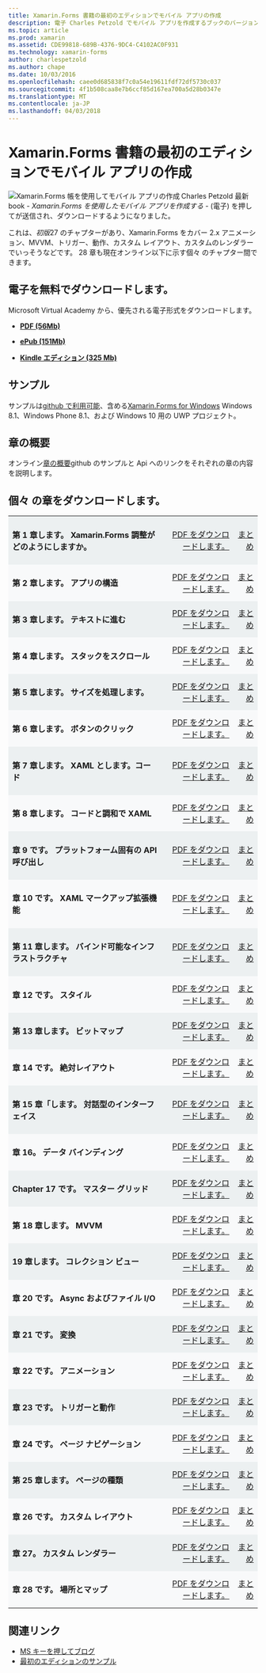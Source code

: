 ```yaml
---
title: Xamarin.Forms 書籍の最初のエディションでモバイル アプリの作成
description: 電子 Charles Petzold でモバイル アプリを作成するブックのバージョンでは、Xamarin.Forms を説明します。
ms.topic: article
ms.prod: xamarin
ms.assetid: CDE99818-689B-4376-9DC4-C4102AC0F931
ms.technology: xamarin-forms
author: charlespetzold
ms.author: chape
ms.date: 10/03/2016
ms.openlocfilehash: caee0d685838f7c0a54e19611fdf72df5730c037
ms.sourcegitcommit: 4f1b508caa8e7b6ccf85d167ea700a5d28b0347e
ms.translationtype: MT
ms.contentlocale: ja-JP
ms.lasthandoff: 04/03/2018
---
```

# <a name="creating-mobile-apps-with-xamarinforms-book-first-edition"></a>Xamarin.Forms 書籍の最初のエディションでモバイル アプリの作成

<p><img src="Images/Cover-sml.png" title="Xamarin.Forms 帳を使用してモバイル アプリの作成" align="left" />Charles Petzold 最新 book - <i>Xamarin.Forms を使用したモバイル アプリを作成する</i> - (電子) を押してが送信され、ダウンロードするようになりました。</p>

これは、*初版*27 のチャプターがあり、Xamarin.Forms をカバー&nbsp;2.x アニメーション、MVVM、トリガー、動作、カスタム レイアウト、カスタムのレンダラーでいっそうなどです。
28 章も現在オンライン以下に示す個々 のチャプター間できます。

## <a name="download-ebook-for-free"></a>電子を無料でダウンロードします。

Microsoft Virtual Academy から、優先される電子形式をダウンロードします。

*    [**PDF (56Mb)**](https://aka.ms/xamebook)

*    [**ePub (151Mb)**](https://aka.ms/xamebook/epub)

*    [**Kindle エディション (325 Mb)**](https://aka.ms/xamebook/mobi)

## <a name="samples"></a>サンプル

サンプルは[github で利用可能](https://github.com/xamarin/xamarin-forms-book-samples)、含める[Xamarin.Forms for Windows](~/xamarin-forms/platform/windows/index.md) Windows 8.1、Windows Phone 8.1、および Windows 10 用の UWP プロジェクト。

## <a name="chapter-summaries"></a>章の概要

オンライン[章の概要](summaries/index.md)github のサンプルと Api へのリンクをそれぞれの章の内容を説明します。

## <a name="download-individual-chapters"></a>個々 の章をダウンロードします。

<table style="border:0px; box-shadow:0 0px 0px" cellpadding="0" cellspacing="2" border="0" width="85%">
<tr style="background:#ecf0f1">
  <td style="border:0px;">
    <h4>第 1 章します。 Xamarin.Forms 調整がどのようにしますか。</h4>
  </td>
  <td style="border:0px;" align="right"><a href="https://download.xamarin.com/developer/xamarin-forms-book/XamarinFormsBook-Ch01-Apr2016.pdf">PDF をダウンロードします。</a> </td>
  <td style="border:0px;" align="right"><a href="summaries/chapter01.md">まとめ</a></td>
</tr>
<tr style="background:#f8f9fa">
  <td style="border:0px;">
    <h4>第 2 章します。 アプリの構造</h4>
  </td>
  <td style="border:0px;" align="right"><a href="https://download.xamarin.com/developer/xamarin-forms-book/XamarinFormsBook-Ch02-Apr2016.pdf">PDF をダウンロードします。</a> </td>
  <td style="border:0px;" align="right"><a href="summaries/chapter02.md">まとめ</a></td>
</tr>
<tr style="background:#ecf0f1">
  <td style="border:0px;">
    <h4>第 3 章します。 テキストに進む</h4>
  </td>
  <td style="border:0px;" align="right"><a href="https://download.xamarin.com/developer/xamarin-forms-book/XamarinFormsBook-Ch03-Apr2016.pdf">PDF をダウンロードします。</a> </td>
  <td style="border:0px;" align="right"><a href="summaries/chapter03.md">まとめ</a></td>
</tr>
<tr style="background:#f8f9fa">
  <td style="border:0px;">
    <h4>第 4 章します。 スタックをスクロール</h4>
  </td>
  <td style="border:0px;" align="right"><a href="https://download.xamarin.com/developer/xamarin-forms-book/XamarinFormsBook-Ch04-Apr2016.pdf">PDF をダウンロードします。</a> </td>
  <td style="border:0px;" align="right"><a href="summaries/chapter04.md">まとめ</a></td>
</tr>
<tr style="background:#ecf0f1">
  <td style="border:0px;">
    <h4>第 5 章します。 サイズを処理します。</h4>
  </td>
  <td style="border:0px;" align="right"><a href="https://download.xamarin.com/developer/xamarin-forms-book/XamarinFormsBook-Ch05-Apr2016.pdf">PDF をダウンロードします。</a> </td>
  <td style="border:0px;" align="right"><a href="summaries/chapter05.md">まとめ</a></td>
</tr>
<tr style="background:#f8f9fa">
  <td style="border:0px;">
    <h4>第 6 章します。 ボタンのクリック</h4>
  </td>
  <td style="border:0px;" align="right"><a href="https://download.xamarin.com/developer/xamarin-forms-book/XamarinFormsBook-Ch06-Apr2016.pdf">PDF をダウンロードします。</a> </td>
  <td style="border:0px;" align="right"><a href="summaries/chapter06.md">まとめ</a></td>
</tr>
<tr style="background:#ecf0f1">
  <td style="border:0px;">
    <h4>第 7 章します。 XAML とします。コード</h4>
  </td>
  <td style="border:0px;" align="right"><a href="https://download.xamarin.com/developer/xamarin-forms-book/XamarinFormsBook-Ch07-Apr2016.pdf">PDF をダウンロードします。</a> </td>
  <td style="border:0px;" align="right"><a href="summaries/chapter07.md">まとめ</a></td>
</tr>
<tr style="background:#f8f9fa">
  <td style="border:0px;">
    <h4>第 8 章します。 コードと調和で XAML</h4>
  </td>
  <td style="border:0px;" align="right"><a href="https://download.xamarin.com/developer/xamarin-forms-book/XamarinFormsBook-Ch08-Apr2016.pdf">PDF をダウンロードします。</a> </td>
  <td style="border:0px;" align="right"><a href="summaries/chapter08.md">まとめ</a></td>
</tr>
<tr style="background:#ecf0f1">
  <td style="border:0px;">
    <h4>章 9 です。 プラットフォーム固有の API 呼び出し</h4>
  </td>
  <td style="border:0px;" align="right"><a href="https://download.xamarin.com/developer/xamarin-forms-book/XamarinFormsBook-Ch09-Apr2016.pdf">PDF をダウンロードします。</a> </td>
  <td style="border:0px;" align="right"><a href="summaries/chapter09.md">まとめ</a></td>
</tr>
<tr style="background:#f8f9fa">
  <td style="border:0px;">
    <h4>章 10 です。 XAML マークアップ拡張機能</h4>
  </td>
  <td style="border:0px;" align="right"><a href="https://download.xamarin.com/developer/xamarin-forms-book/XamarinFormsBook-Ch10-Apr2016.pdf">PDF をダウンロードします。</a> </td>
  <td style="border:0px;" align="right"><a href="summaries/chapter10.md">まとめ</a></td>
</tr>
<tr style="background:#ecf0f1">
  <td style="border:0px;">
    <h4>第 11 章します。 バインド可能なインフラストラクチャ</h4>
  </td>
  <td style="border:0px;" align="right"><a href="https://download.xamarin.com/developer/xamarin-forms-book/XamarinFormsBook-Ch11-Apr2016.pdf">PDF をダウンロードします。</a> </td>
  <td style="border:0px;" align="right"><a href="summaries/chapter11.md">まとめ</a></td>
</tr>
<tr style="background:#f8f9fa">
  <td style="border:0px;">
    <h4>章 12 です。 スタイル</h4>
  </td>
  <td style="border:0px;" align="right"><a href="https://download.xamarin.com/developer/xamarin-forms-book/XamarinFormsBook-Ch12-Apr2016.pdf">PDF をダウンロードします。</a> </td>
  <td style="border:0px;" align="right"><a href="summaries/chapter12.md">まとめ</a></td>
</tr>
<tr style="background:#ecf0f1">
  <td style="border:0px;">
    <h4>第 13 章します。 ビットマップ</h4>
  </td>
  <td style="border:0px;" align="right"><a href="https://download.xamarin.com/developer/xamarin-forms-book/XamarinFormsBook-Ch13-Apr2016.pdf">PDF をダウンロードします。</a> </td>
  <td style="border:0px;" align="right"><a href="summaries/chapter13.md">まとめ</a></td>
</tr>
<tr style="background:#f8f9fa">
  <td style="border:0px;">
    <h4>章 14 です。 絶対レイアウト</h4>
  </td>
  <td style="border:0px;" align="right"><a href="https://download.xamarin.com/developer/xamarin-forms-book/XamarinFormsBook-Ch14-Apr2016.pdf">PDF をダウンロードします。</a> </td>
  <td style="border:0px;" align="right"><a href="summaries/chapter14.md">まとめ</a></td>
</tr>
<tr style="background:#ecf0f1">
  <td style="border:0px;">
    <h4>第 15 章「します。 対話型のインターフェイス</h4>
  </td>
  <td style="border:0px;" align="right"><a href="https://download.xamarin.com/developer/xamarin-forms-book/XamarinFormsBook-Ch15-Apr2016.pdf">PDF をダウンロードします。</a> </td>
  <td style="border:0px;" align="right"><a href="summaries/chapter15.md">まとめ</a></td>
</tr>
<tr style="background:#f8f9fa">
  <td style="border:0px;">
    <h4>章 16。 データ バインディング</h4>
  </td>
  <td style="border:0px;" align="right"><a href="https://download.xamarin.com/developer/xamarin-forms-book/XamarinFormsBook-Ch16-Apr2016.pdf">PDF をダウンロードします。</a> </td>
  <td style="border:0px;" align="right"><a href="summaries/chapter16.md">まとめ</a></td>
</tr>
<tr style="background:#ecf0f1">
  <td style="border:0px;">
    <h4>Chapter 17 です。 マスター グリッド</h4>
  </td>
  <td style="border:0px;" align="right"><a href="https://download.xamarin.com/developer/xamarin-forms-book/XamarinFormsBook-Ch17-Apr2016.pdf">PDF をダウンロードします。</a> </td>
  <td style="border:0px;" align="right"><a href="summaries/chapter17.md">まとめ</a></td></tr>
<tr style="background:#f8f9fa">
  <td style="border:0px;">
    <h4>第 18 章します。 MVVM</h4>
  </td>
  <td style="border:0px;" align="right"><a href="https://download.xamarin.com/developer/xamarin-forms-book/XamarinFormsBook-Ch18-Apr2016.pdf">PDF をダウンロードします。</a> </td>
  <td style="border:0px;" align="right"><a href="summaries/chapter18.md">まとめ</a></td></tr>
<tr style="background:#ecf0f1">
  <td style="border:0px;">
    <h4>19 章します。 コレクション ビュー</h4>
  </td>
  <td style="border:0px;" align="right"><a href="https://download.xamarin.com/developer/xamarin-forms-book/XamarinFormsBook-Ch19-Apr2016.pdf">PDF をダウンロードします。</a> </td>
  <td style="border:0px;" align="right"><a href="summaries/chapter19.md">まとめ</a></td></tr>
<tr style="background:#f8f9fa">
  <td style="border:0px;">
    <h4>章 20 です。 Async およびファイル I/O</h4>
  </td>
  <td style="border:0px;" align="right"><a href="https://download.xamarin.com/developer/xamarin-forms-book/XamarinFormsBook-Ch20-Apr2016.pdf">PDF をダウンロードします。</a> </td>
  <td style="border:0px;" align="right"><a href="summaries/chapter20.md">まとめ</a></td></tr>
<tr style="background:#ecf0f1">
  <td style="border:0px;">
    <h4>章 21 です。 変換</h4>
  </td>
  <td style="border:0px;" align="right"><a href="https://download.xamarin.com/developer/xamarin-forms-book/XamarinFormsBook-Ch21-Apr2016.pdf">PDF をダウンロードします。</a> </td>
  <td style="border:0px;" align="right"><a href="summaries/chapter21.md">まとめ</a></td></tr>
</tr>
<tr style="background:#f8f9fa">
  <td style="border:0px;">
    <h4>章 22 です。 アニメーション</h4>
  </td>
  <td style="border:0px;" align="right"><a href="https://download.xamarin.com/developer/xamarin-forms-book/XamarinFormsBook-Ch22-Apr2016.pdf">PDF をダウンロードします。</a> </td>
  <td style="border:0px;" align="right"><a href="summaries/chapter22.md">まとめ</a></td></tr>
</tr>
<tr style="background:#ecf0f1">
  <td style="border:0px;">
    <h4>章 23 です。 トリガーと動作</h4>
  </td>
  <td style="border:0px;" align="right"><a href="https://download.xamarin.com/developer/xamarin-forms-book/XamarinFormsBook-Ch23-Apr2016.pdf">PDF をダウンロードします。</a> </td>
  <td style="border:0px;" align="right"><a href="summaries/chapter23.md">まとめ</a></td></tr>
</tr>
<tr style="background:#f8f9fa">
  <td style="border:0px;">
    <h4>章 24 です。 ページ ナビゲーション</h4>
  </td>
  <td style="border:0px;" align="right"><a href="https://download.xamarin.com/developer/xamarin-forms-book/XamarinFormsBook-Ch24-Apr2016.pdf">PDF をダウンロードします。</a> </td>
  <td style="border:0px;" align="right"><a href="summaries/chapter24.md">まとめ</a></td></tr>
</tr>
<tr style="background:#ecf0f1">
  <td style="border:0px;">
    <h4>第 25 章します。 ページの種類</h4>
  </td>
  <td style="border:0px;" align="right"><a href="https://download.xamarin.com/developer/xamarin-forms-book/XamarinFormsBook-Ch25-Apr2016.pdf">PDF をダウンロードします。</a> </td>
  <td style="border:0px;" align="right"><a href="summaries/chapter25.md">まとめ</a></td></tr>
</tr>
<tr style="background:#f8f9fa">
  <td style="border:0px;">
    <h4>章 26 です。 カスタム レイアウト</h4>
  </td>
  <td style="border:0px;" align="right"><a href="https://download.xamarin.com/developer/xamarin-forms-book/XamarinFormsBook-Ch26-Apr2016.pdf">PDF をダウンロードします。</a> </td>
  <td style="border:0px;" align="right"><a href="summaries/chapter26.md">まとめ</a></td></tr>
</tr>
<tr style="background:#ecf0f1">
  <td style="border:0px;">
    <h4>章 27。 カスタム レンダラー</h4>
  </td>
  <td style="border:0px;" align="right"><a href="https://download.xamarin.com/developer/xamarin-forms-book/XamarinFormsBook-Ch27-Apr2016.pdf">PDF をダウンロードします。</a> </td>
  <td style="border:0px;" align="right"><a href="summaries/chapter27.md">まとめ</a></td></tr>
</tr>
<tr style="background:#f8f9fa">
  <td style="border:0px;">
    <h4>章 28 です。 場所とマップ</h4>
  </td>
  <td style="border:0px;" align="right"><a href="https://download.xamarin.com/developer/xamarin-forms-book/XamarinFormsBook-Ch28-Aug2016.pdf">PDF をダウンロードします。</a> </td>
  <td style="border:0px;" align="right"><a href="summaries/chapter28.md">まとめ</a></td></tr>
</tr>
</table>



## <a name="related-links"></a>関連リンク

- [MS キーを押してブログ](https://blogs.msdn.microsoft.com/microsoft_press/2016/03/31/free-ebook-creating-mobile-apps-with-xamarin-forms/)
- [最初のエディションのサンプル](https://github.com/xamarin/xamarin-forms-book-samples)
